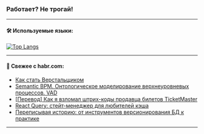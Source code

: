 ### Работает? Не трогай!

---
<!--
#### 🛠️ Technical stack:

![Java](https://img.shields.io/badge/Java-informational?logo=Oracle&style=flat&logoColor=white&color=FF4500)
![Kotlin](https://img.shields.io/badge/Kotlin-informational?logo=Kotlin&style=flat&logoColor=white&color=774D97)
![TS](https://img.shields.io/badge/TypeScript-informational?logo=typeScript&style=flat&logoColor=black&color=017acc)
![Python](https://img.shields.io/badge/Python-informational?logo=Python&style=flat&logoColor=black&color=ffdd54) <br>
![Spring](https://img.shields.io/badge/Spring-informational?logo=Spring&style=flat&logoColor=white&color=6DB33F) 
![SpringBoot](https://img.shields.io/badge/SpringBoot-informational?logo=SpringBoot&style=flat&logoColor=white&color=6DB33F)
![Nest](https://img.shields.io/badge/NestJS-informational?logo=NestJS&style=flat&logoColor=white&color=E0234E) 
![NodeJS](https://img.shields.io/badge/NodeJS-informational?logo=node.js&style=flat&logoColor=white&color=70A760)<br>
![PostgreSQL](https://img.shields.io/badge/PostgreSQL-informational?logo=PostgreSQL&style=flat&logoColor=white&color=DAA520)
![MongoDB](https://img.shields.io/badge/MongoDB-informational?logo=MongoDB&style=flat&logoColor=white&color=870000)
![Apache](https://img.shields.io/badge/Apache-informational?logo=apache&style=flat&logoColor=white&color=f74e28)

___ 
-->

#### 🛠️ Используемые языки:

[![Top Langs](https://github-readme-stats-u2qms2cxw-advtsettinggmailcoms-projects.vercel.app/api/top-langs/?username=zloylis&langs_count=10&hide_title=true&title_color=e6edf3&size_weight=0.5&count_weight=0.5&layout=compact&hide_progress=true&hide_border=true&theme=dracula)](https://github.com/zloylis)

<!---


####  :octocat:&nbsp;&nbsp; Статистика:

![GitHub stats](https://github-readme-stats-u2qms2cxw-advtsettinggmailcoms-projects.vercel.app/api?username=zloylis&show_icons=true&hide_border=true&theme=dracula&title_color=e6edf3&include_all_commits=true&count_private=true&hide_rank=false&hide_title=true&rank_icon=github)
-->
---

#### 💬 Свежее с habr.com:

<!-- BLOG-POST-LIST:START -->
- [Как стать Верстальщиком](https://habr.com/ru/articles/828320/?utm_source=habrahabr&utm_medium=rss&utm_campaign=828320)
- [Semantic BPM. Онтологическое моделирование верхнеуровневых процессов. VAD](https://habr.com/ru/articles/828266/?utm_source=habrahabr&utm_medium=rss&utm_campaign=828266)
- [[Перевод] Как я взломал штрих-коды продавца билетов TicketMaster](https://habr.com/ru/articles/828124/?utm_source=habrahabr&utm_medium=rss&utm_campaign=828124)
- [React Query: стейт-менеджер для любителей кэша](https://habr.com/ru/companies/ru_mts/articles/828240/?utm_source=habrahabr&utm_medium=rss&utm_campaign=828240)
- [Переписывая историю: от инструментов версионирования БД к практике](https://habr.com/ru/companies/spring_aio/articles/827976/?utm_source=habrahabr&utm_medium=rss&utm_campaign=827976)
<!-- BLOG-POST-LIST:END -->

---

